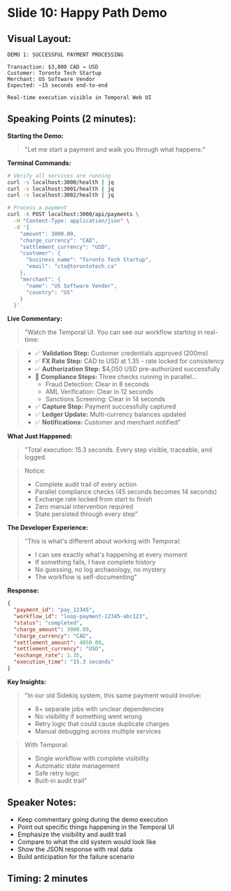# Slide 10: Happy Path Demo

## Visual Layout:
```
DEMO 1: SUCCESSFUL PAYMENT PROCESSING

Transaction: $3,000 CAD → USD
Customer: Toronto Tech Startup  
Merchant: US Software Vendor
Expected: ~15 seconds end-to-end

Real-time execution visible in Temporal Web UI
```

## Speaking Points (2 minutes):

**Starting the Demo:**
> "Let me start a payment and walk you through what happens:"

**Terminal Commands:**
```bash
# Verify all services are running
curl -s localhost:3000/health | jq
curl -s localhost:3001/health | jq  
curl -s localhost:3002/health | jq

# Process a payment
curl -X POST localhost:3000/api/payments \
  -H "Content-Type: application/json" \
  -d '{
    "amount": 3000.00,
    "charge_currency": "CAD",
    "settlement_currency": "USD", 
    "customer": {
      "business_name": "Toronto Tech Startup",
      "email": "cto@torontotech.ca"
    },
    "merchant": {
      "name": "US Software Vendor",
      "country": "US"
    }
  }'
```

**Live Commentary:**
> "Watch the Temporal UI. You can see our workflow starting in real-time:

> - ✅ **Validation Step:** Customer credentials approved (200ms)
> - ✅ **FX Rate Step:** CAD to USD at 1.35 - rate locked for consistency  
> - ✅ **Authorization Step:** $4,050 USD pre-authorized successfully
> - 🔄 **Compliance Steps:** Three checks running in parallel...
>   - Fraud Detection: Clear in 8 seconds
>   - AML Verification: Clear in 12 seconds  
>   - Sanctions Screening: Clear in 14 seconds
> - ✅ **Capture Step:** Payment successfully captured
> - ✅ **Ledger Update:** Multi-currency balances updated
> - ✅ **Notifications:** Customer and merchant notified"

**What Just Happened:**
> "Total execution: 15.3 seconds. Every step visible, traceable, and logged.

> Notice:
> - Complete audit trail of every action
> - Parallel compliance checks (45 seconds becomes 14 seconds)
> - Exchange rate locked from start to finish
> - Zero manual intervention required
> - State persisted through every step"

**The Developer Experience:**
> "This is what's different about working with Temporal:
> - I can see exactly what's happening at every moment
> - If something fails, I have complete history
> - No guessing, no log archaeology, no mystery
> - The workflow is self-documenting"

**Response:**
```json
{
  "payment_id": "pay_12345",
  "workflow_id": "loop-payment-12345-abc123", 
  "status": "completed",
  "charge_amount": 3000.00,
  "charge_currency": "CAD",
  "settlement_amount": 4050.00,
  "settlement_currency": "USD",
  "exchange_rate": 1.35,
  "execution_time": "15.3 seconds"
}
```

**Key Insights:**
> "In our old Sidekiq system, this same payment would involve:
> - 8+ separate jobs with unclear dependencies
> - No visibility if something went wrong
> - Retry logic that could cause duplicate charges
> - Manual debugging across multiple services

> With Temporal:
> - Single workflow with complete visibility
> - Automatic state management
> - Safe retry logic
> - Built-in audit trail"

## Speaker Notes:
- Keep commentary going during the demo execution
- Point out specific things happening in the Temporal UI
- Emphasize the visibility and audit trail
- Compare to what the old system would look like
- Show the JSON response with real data
- Build anticipation for the failure scenario

## Timing: 2 minutes